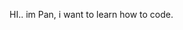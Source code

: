 HI.. im Pan, i want to learn how to code.
<!---
Pan-404/Pan-404 is a ✨ special ✨ repository because its `README.md` (this file) appears on your GitHub profile.
You can click the Preview link to take a look at your changes.
--->
